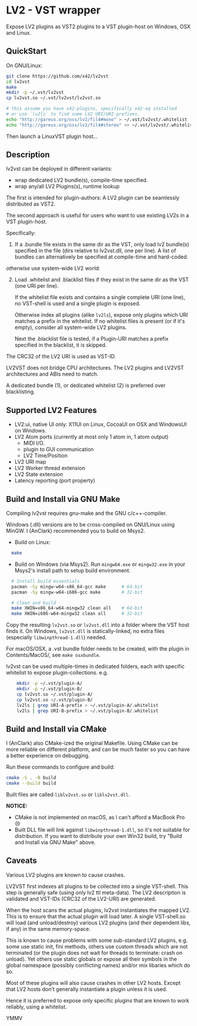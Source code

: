 LV2 - VST wrapper
=================

Expose LV2 plugins as VST2 plugins to a VST plugin-host on Windows, OSX and Linux.


QuickStart
----------

On GNU/Linux:
```bash
git clone https://github.com/x42/lv2vst
cd lv2vst
make
mkdir -p ~/.vst/lv2vst
cp lv2vst.so ~/.vst/lv2vst/lv2vst.so

# this assume you have x42-plugins, specifically x42-eq installed
# or use `lv2ls` to find some LV2 URI/URI-prefixes.
echo "http://gareus.org/oss/lv2/fil4#mono" > ~/.vst/lv2vst/.whitelist
echo "http://gareus.org/oss/lv2/fil4#stereo" >> ~/.vst/lv2vst/.whitelist
```

Then launch a LinuxVST plugin host...


Description
-----------

lv2vst can be deployed in different variants:

*  wrap dedicated LV2 bundle(s), compile-time specified.
*  wrap any/all LV2 Plugins(s), runtime lookup

The first is intended for plugin-authors: A LV2 plugin can be
seamlessly distributed as VST2.

The second approach is useful for users who want to use
existing LV2s in a VST plugin-host.

Specifically:

1. If a .bundle file exists in the same dir as the VST,
   only load lv2 bundle(s) specified in the file
   (dirs relative to lv2vst.dll, one per line).
   A list of bundles can alternatively be specified at compile-time and
   hard-coded.

*otherwise* use system-wide LV2 world:

2. Load .whitelist and .blacklist files if they exist
   in the same dir as the VST (one URI per line).

   If the whitelist file exists and contains a single complete URI
   (one line), no VST-shell is used and a single plugin is exposed.

   Otherwise index all plugins (alike `lv2ls`), expose only plugins
   which URI matches a prefix in the whitelist.
   If no whitelist files is present (or if it's empty), consider all
   system-wide LV2 plugins.

   Next the .blacklist file is tested, if a Plugin-URI matches a prefix
   specified in the blacklist, it is skipped.

The CRC32 of the LV2 URI is used as VST-ID.

LV2VST does not bridge CPU architectures. The LV2 plugins and LV2VST
architectures and ABIs need to match.

A dedicated bundle (1), or dedicated whitelist (2) is preferred over
blacklisting.

Supported LV2 Features
----------------------

* LV2:ui, native UI only: X11UI on Linux, CocoaUI on OSX and WindowsUI on Windows.
* LV2 Atom ports (currently at most only 1 atom in, 1 atom output)
    * MIDI I/O.
    * plugin to GUI communication
    * LV2 Time/Position
* LV2 URI map
* LV2 Worker thread extension
* LV2 State extension
* Latency reporting (port property)


Build and Install via GNU Make
-----------------

Compiling lv2vst requires gnu-make and the GNU c/c++-compiler. 

Windows (.dll) versions are to be cross-compiled on GNU/Linux using MinGW. I (AnClark) recommended you to build on Msys2. 

- Build on Linux:

```bash
  make
```

- Build on Windows (via Msys2). Run `mingw64.exe` or `mingw32.exe` in your Msys2's install path to setup build environment.

```bash
  # Install build essentials
  pacman -Sy mingw-w64-x86_64-gcc make      # 64-bit
  pacman -Sy mingw-w64-i686-gcc make        # 32-bit

  # Clean and build
  make XWIN=x86_64-w64-mingw32 clean all    # 64-bit
  make XWIN=i686-w64-mingw32 clean all      # 32-bit
```

Copy the resulting `lv2vst.so`  or `lv2vst.dll` into a folder where the VST host finds it. On Windows, `lv2vst.dll` is statically-linked, no extra files (especially `libwinpthread-1.dll`) needed.

For macOS/OSX, a .vst bundle folder needs to be created, with the plugin in
Contents/MacOS/, see `make osxbundle`.

lv2vst can be used multiple-times in dedicated folders, each with specific
whitelist to expose plugin-collections. e.g.

```bash
	mkdir -p ~/.vst/plugin-A/
	mkdir -p ~/.vst/plugin-B/
	cp lv2vst.so ~/.vst/plugin-A/
	cp lv2vst.so ~/.vst/plugin-B/
	lv2ls | grep URI-A-prefix > ~/.vst/plugin-A/.whitelist
	lv2ls | grep URI-B-prefix > ~/.vst/plugin-B/.whitelist
```

## Build and Install via CMake

I (AnClark) also CMake-ized the original Makefile. Using CMake can be more reliable on different platform, and can be much faster so you can have a better experience on debugging.

Run these commands to configure and build:

```bash
cmake -S . -B build
cmake --build build
```

Built files are called `liblv2vst.so` or `liblv2vst.dll`.

**NOTICE:**

- CMake is not implemented on macOS, as I can't afford a MacBook Pro :cry:
- Built DLL file will link against `libwinpthread-1.dll`, so it's not suitable for distribution. If you want to distribute your own Win32 build, try "Build and Install via GNU Make" above.

Caveats
-------

Various LV2 plugins are known to cause crashes.

LV2VST first indexes all plugins to be collected into a single VST-shell.
This step is generally safe (using only lv2 ttl meta-data). The LV2 description
is validated and VST-IDs (CRC32 of the LV2-URI) are generated.

When the host scans the actual plugins, lv2vst instantiates the mapped LV2.
This is to ensure that the actual plugin will load later.
A single VST-shell.so will load (and unload/destroy) various LV2 plugins
(and their dependent libs, if any) in the same memory-space.

This is known to cause problems with some sub-standard LV2 plugins, e.g.
some use static init, fini methods, others use custom threads which are not
terminated (or the plugin does not wait for threads to terminate: crash on unload).
Yet others use static globals or expose all their symbols in the global namespace
(possibly conflicting names) and/or mix libaries which do so.

Most of these plugins will also cause crashes in other LV2 hosts. Except that LV2
hosts don't generally instantiate a plugin unless it is used.

Hence it is preferred to expose only specific plugins that are known to work
reliably, using a whitelist.

YMMV
